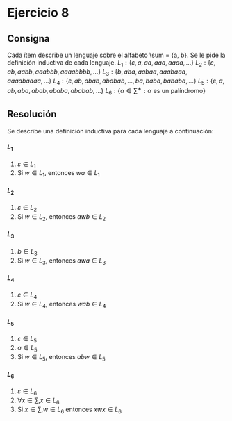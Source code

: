 # Ejercicio 8

## Consigna

Cada ítem describe un lenguaje sobre el alfabeto \sum = \{a, b\}. Se le pide la definición inductiva de cada lenguaje.
$L_1: \{\varepsilon, a, aa, aaa, aaaa, \ldots\}$
$L_2: \{\varepsilon, ab, aabb, aaabbb, aaaabbbb, \ldots\}$
$L_3: \{b, aba, aabaa, aaabaaa, aaaabaaaa, \ldots\}$
$L_4: \{\varepsilon, ab, abab, ababab, \ldots , ba, baba, bababa, \ldots\}$
$L_5: \{\varepsilon, a, ab, aba, abab, ababa, ababab, \ldots\}$
$L_6: \{\alpha \in \sum^∗:\alpha\text{ es un palíndromo}\}$

## Resolución

Se describe una definición inductiva para cada lenguaje a continuación:

#### $L_1$

1. $\varepsilon \in L_1$
2. Si $w \in L_1$, entonces $wa \in L_1$

#### $L_2$

1. $\varepsilon \in L_2$
2. Si $w \in L_2$, entonces $awb \in L_2$

#### $L_3$

1. $b \in L_3$
2. Si $w \in L_3$, entonces $awa \in L_3$

#### $L_4$

1. $\varepsilon \in L_4$
2. Si $w \in L_4$, entonces $wab \in L_4$

#### $L_5$

1. $\varepsilon \in L_5$
2. $a \in L_5$
3. Si $w \in L_5$, entonces $abw \in L_5$

#### $L_6$

1. $\varepsilon \in L_6$
2. $\forall x\in\sum, x\in L_6$
3. Si $x\in\sum, w\in L_6$ entonces $xwx \in L_6$ 

